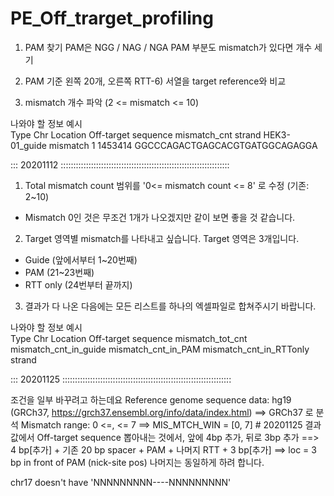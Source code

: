 # PE_Off_trarget_profiling


1. PAM 찾기
    PAM은 NGG / NAG / NGA
    PAM 부분도 mismatch가 있다면 개수 세기

2. PAM 기준 왼쪽 20개, 오른쪽 RTT-6) 서열을 target reference와 비교
3. mismatch 개수 파악 (2 <= mismatch <= 10)



나와야 할 정보 예시					
Type	Chr	Location	Off-target sequence	mismatch_cnt	strand
HEK3-01_guide mismatch	1	1453414	GGCCCAGACTGAGCACGTGATGGCAGAGGA		


::: 20201112 :::::::::::::::::::::::::::::::::::::::::::::::::::::::::::::::::::

1. Total mismatch count 범위를 '0<= mismatch count <= 8' 로 수정 (기존: 2~10)
- Mismatch 0인 것은 무조건 1개가 나오겠지만 같이 보면 좋을 것 같습니다.
2. Target 영역별 mismatch를 나타내고 싶습니다. Target 영역은 3개입니다.
- Guide (앞에서부터 1~20번째)
- PAM (21~23번째)
- RTT only (24번부터 끝까지)
3. 결과가 다 나온 다음에는 모든 리스트를 하나의 엑셀파일로 합쳐주시기 바랍니다.

나와야 할 정보 예시					
Type	Chr	Location	Off-target sequence	mismatch_tot_cnt	mismatch_cnt_in_guide	mismatch_cnt_in_PAM	mismatch_cnt_in_RTTonly	strand




::: 20201125 :::::::::::::::::::::::::::::::::::::::::::::::::::::::::::::::::::

조건을 일부 바꾸려고 하는데요
Reference genome sequence data: hg19 (GRCh37, https://grch37.ensembl.org/info/data/index.html)  ==> GRCh37 로 분석
Mismatch range: 0 <=, <= 7                                                                      ==> MIS_MTCH_WIN = [0, 7]  # 20201125
결과 값에서 Off-target sequence 뽑아내는 것에서, 앞에 4bp 추가, 뒤로 3bp 추가                            ==> 4 bp[추가] + 기존 20 bp spacer + PAM + 나머지 RTT + 3 bp[추가]
                                                                                                ==> loc = 3 bp in front of PAM (nick-site pos)
나머지는 동일하게 하려 합니다.

chr17 doesn't have 'NNNNNNNNN----NNNNNNNNN'



